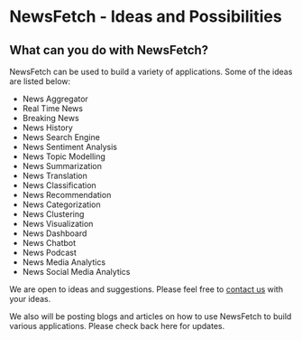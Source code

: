 # NewsFetch - Ideas and Possibilities

## What can you do with NewsFetch?

NewsFetch can be used to build a variety of applications. Some of the ideas are listed below:

- News Aggregator
- Real Time News
- Breaking News
- News History
- News Search Engine
- News Sentiment Analysis
- News Topic Modelling
- News Summarization
- News Translation
- News Classification
- News Recommendation
- News Categorization
- News Clustering
- News Visualization
- News Dashboard
- News Chatbot
- News Podcast
- News Media Analytics
- News Social Media Analytics

We are open to ideas and suggestions. Please feel free to [contact us](https://cloudcosmos.tech/#contact-us) with your ideas.

We also will be posting blogs and articles on how to use NewsFetch to build various applications. Please check back here for updates.